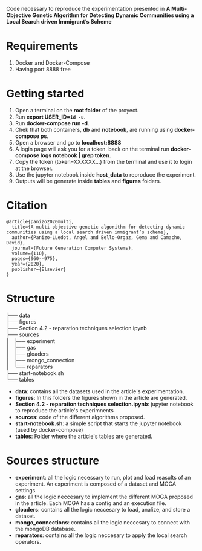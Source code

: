 Code necessary to reproduce the experimentation presented in **A Multi-Objective Genetic Algorithm for Detecting Dynamic Communities using a Local Search driven Immigrant’s Scheme**

# Requirements
1. Docker and Docker-Compose
2. Having port 8888 free 

# Getting started

1. Open a terminal on the **root folder** of the proyect.
2. Run **export USER_ID=`id -u`**.
3. Run **docker-compose run -d**.
4. Chek that both containers, **db** and **notebook**, are running using **docker-compose ps**.
5. Open a browser and go to **localhost:8888**
6. A login page will ask you for a token. back on the terminal run **docker-compose logs notebook | grep token**.
7. Copy the token (token=XXXXXX...) from the terminal and use it to login at the browser.
8. Use the jupyter notebook inside **host_data** to reproduce the experiment.
9. Outputs will be generate inside **tables** and **figures** folders.

# Citation

```
@article{panizo2020multi,
  title={A multi-objective genetic algorithm for detecting dynamic communities using a local search driven immigrant’s scheme},
  author={Panizo-LLedot, Angel and Bello-Orgaz, Gema and Camacho, David},
  journal={Future Generation Computer Systems},
  volume={110},
  pages={960--975},
  year={2020},
  publisher={Elsevier}
}
```

# Structure

├── data<br/>
├── figures<br/>
├── Section 4.2 - reparation techniques selection.ipynb<br/>
├── sources<br/>
│   ├── experiment<br/>
│   ├── gas<br/>
│   ├── gloaders<br/>
│   ├── mongo_connection<br/>
│   └── reparators<br/>
├── start-notebook.sh<br/>
└── tables<br/>

* **data**: contains all the datasets used in the article's experimentation.
* **figures**: In this folders the figures shown in the article are generated.
* **Section 4.2 - reparation techniques selection.ipynb**: jupyter notebook to reproduce the article's experimnents
* **sources**: code of the different algorithms proposed.
* **start-notebook.sh**: a simple script that starts the jupyter notebook (used by docker-compose)
* **tables**: Folder where the article's tables are generated.

# Sources structure

* **experiment**: all the logic necessary to run, plot and load reasults of an experiment. An experiment is composed of a dataset and MOGA settings.
* **gas**: all the logic neccesary to implement the different MOGA proposed in the article. Each MOGA has a config and an execution file.
* **gloaders**: contains all the logic neccesary to load, analize, and store a dataset.
* **mongo_connections**: contains all the logic neccesary to connect with the mongoDB database.
* **reparators**: contains all the logic neccesary to apply the local search operators.
